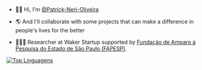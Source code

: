 - ✌🏾 Hi, I'm [@Patrick-Neri-Oliveira](https://linkr.bio/patricknerideoliveira)

- 🌎 And I'll collaborate with some projects that can make a difference in people's lives for the better
  
- 👨🏾‍💻 Researcher at Waker Startup supported by [Fundação de Amparo à Pesquisa do Estado de São Paulo (FAPESP)](https://bv.fapesp.br/pt/pesquisador/726985/patrick-neri-de-oliveira/).


[![Top Linguagens](https://github-readme-stats.vercel.app/api/top-langs/?username=NeriOliveira&layout=compact&theme=tokyonight)](https://github.com/anuraghazra/github-readme-stats)
